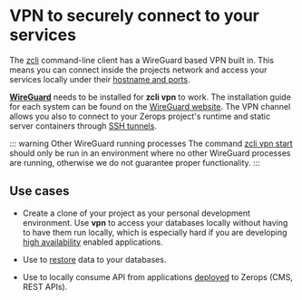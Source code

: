 # VPN to securely connect to your services

The [zcli](/documentation/cli/installation-authorization.html) command-line client has a WireGuard based VPN built in. This means you can connect inside the projects network and access your services locally under their [hostname and ports](/documentation/routing/routing-between-project-services.html).

[**WireGuard**](https://www.wireguard.com) needs to be installed for **zcli vpn** to work. The installation guide for each system can be found on the [WireGuard website](https://www.wireguard.com/install/). The VPN channel allows you also to connect to your Zerops project's runtime and static server containers through [SSH tunnels](/documentation/cli/ssh.html).

<!-- markdownlint-disable DOCSMD004 -->
::: warning Other WireGuard running processes
The command [zcli vpn start](/documentation/cli/available-commands.html#vpn-start-project-name-or-project-id) should only be run in an environment where no other WireGuard processes are running, otherwise we do not guarantee proper functionality.
:::
<!-- markdownlint-enable DOCSMD004 -->

## Use cases

- Create a clone of your project as your personal development environment. Use **vpn** to access your databases locally without having to have them run locally, which is especially hard if you are developing [high availability](/documentation/ha/why-should-i-want-high-availability.html) enabled applications.

- Use to [restore](/documentation/backup-restore/backup-restore-databases.html) data to your databases.

- Use to locally consume API from applications [deployed](/documentation/build/how-zerops-build-works.html) to Zerops (CMS, REST APIs).
